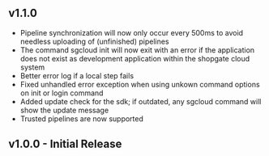 ## v1.1.0
* Pipeline synchronization will now only occur every 500ms to avoid needless uploading of (unfinished) pipelines
* The command sgcloud init will now exit with an error if the application does not exist as development application within the shopgate cloud system
* Better error log if a local step fails
* Fixed unhandled error exception when using unkown command options on init or login command
* Added update check for the sdk; if outdated, any sgcloud command will show the update message
* Trusted pipelines are now supported

## v1.0.0 - Initial Release
